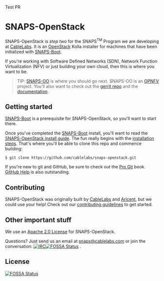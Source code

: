 Test PR
# SNAPS-OpenStack

SNAPS-OpenStack is *step two* for the SNAPS<sup>TM</sup> Program we are
developing at [CableLabs](http://cablelabs.com/). It is an
[OpenStack](https://www.openstack.org/) Kolla installer for machines that have
been initialized with [SNAPS-Boot](https://github.com/cablelabs/snaps-boot).

If you're working with Software Defined Networks (SDN), Network Function
Virtualization (NFV) or just building your own cloud, then this is where you
want to be.

> TIP: [SNAPS-OO](https://wiki.opnfv.org/display/SNAP/SNAPS-OO+Home) is where
you should go next. SNAPS-OO is an [OPNFV](https://www.opnfv.org/) project.
You'll also want to check out the [gerrit
repo](https://gerrit.opnfv.org/gerrit/#/admin/projects/snaps) and the
[documentation](http://artifacts.opnfv.org/snaps/docs/how-to-use/index.html).

## Getting started

[SNAPS-Boot](https://github.com/cablelabs/snaps-boot) is a prerequisite for
SNAPS-OpenStack, so you'll want to start there.

Once you've completed the [SNAPS-Boot](https://github.com/cablelabs/snaps-boot)
install, you'll want to read the [SNAPS-OpenStack install
guide](doc/source/install/install.md). The fun really begins with the
[installation
steps](https://github.com/cablelabs/snaps-openstack/blob/master/doc/source/install/install.md#4-installation-step).
That's where you'll be able to clone this repo and commence building:

```
$ git clone https://github.com/cablelabs/snaps-openstack.git
```

If you're new to git and GitHub, be sure to check out the [Pro
Git](https://git-scm.com/book/en/v2) book. [GitHub
Help](https://help.github.com/) is also outstanding.

## Contributing

SNAPS-OpenStack was originally built by [CableLabs](http://cablelabs.com/) and
[Aricent](https://www.aricent.com/), but we could use your help! Check out our
[contributing guidelines](CONTRIBUTING.md) to get started.

## Other important stuff

We use an [Apache 2.0 License](LICENSE) for SNAPS-OpenStack.

Questions? Just send us an email at
[snaps@cablelabs.com](mailto:snaps@cablelabs.com) or join the conversation:
[![IRC](https://www.irccloud.com/invite-svg?channel=%23cablelabs-snaps&amp;hostname=irc.freenode.net&amp;port=6697&amp;ssl=1)](http://webchat.freenode.net/?channels=cablelabs-snaps)[![FOSSA Status](https://app.fossa.io/api/projects/git%2Bgithub.com%2Fcablelabs%2Fsnaps-openstack.svg?type=shield)](https://app.fossa.io/projects/git%2Bgithub.com%2Fcablelabs%2Fsnaps-openstack?ref=badge_shield)
.


## License
[![FOSSA Status](https://app.fossa.io/api/projects/git%2Bgithub.com%2Fcablelabs%2Fsnaps-openstack.svg?type=large)](https://app.fossa.io/projects/git%2Bgithub.com%2Fcablelabs%2Fsnaps-openstack?ref=badge_large)
